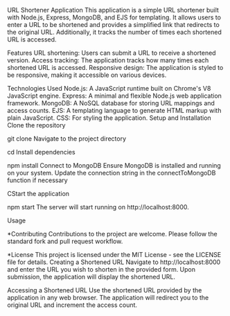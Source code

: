 URL Shortener Application
This application is a simple URL shortener built with Node.js, Express, MongoDB, and EJS for templating. It allows users to enter a URL to be shortened and provides a simplified link that redirects to the original URL. Additionally, it tracks the number of times each shortened URL is accessed.

Features
URL shortening: Users can submit a URL to receive a shortened version.
Access tracking: The application tracks how many times each shortened URL is accessed.
Responsive design: The application is styled to be responsive, making it accessible on various devices.

Technologies Used
Node.js: A JavaScript runtime built on Chrome's V8 JavaScript engine.
Express: A minimal and flexible Node.js web application framework.
MongoDB: A NoSQL database for storing URL mappings and access counts.
EJS: A templating language to generate HTML markup with plain JavaScript.
CSS: For styling the application.
Setup and Installation
Clone the repository

git clone <repository-url>
Navigate to the project directory

cd <project-directory>
Install dependencies

npm install 
Connect to MongoDB Ensure MongoDB is installed and running on your system. Update the connection string in the connectToMongoDB function if necessary

CStart the application

npm start
The server will start running on http://localhost:8000.

Usage

*Contributing
Contributions to the project are welcome. Please follow the standard fork and pull request workflow.

*License
This project is licensed under the MIT License - see the LICENSE file for details.
Creating a Shortened URL
Navigate to http://localhost:8000 and enter the URL you wish to shorten in the provided form. Upon submission, the application will display the shortened URL.

Accessing a Shortened URL
Use the shortened URL provided by the application in any web browser. The application will redirect you to the original URL and increment the access count.

